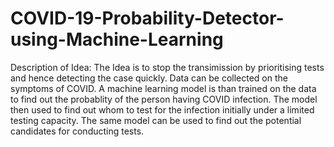 # COVID-19-Probability-Detector-using-Machine-Learning
Description of Idea:
The Idea is to stop the transimission by prioritising tests and hence detecting the case quickly.
Data can be collected on the symptoms of COVID.
A machine learning model is than trained on the data to find out the probablity of the person having COVID infection.
The model then used to find out whom to test for the infection initially under a limited testing capacity.
The same model can be used to find out the potential candidates for conducting tests.

